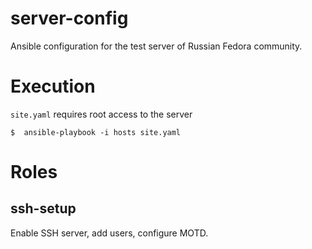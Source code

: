# server-config

Ansible configuration for the test server of Russian Fedora community.

# Execution

`site.yaml` requires root access to the server

```
$  ansible-playbook -i hosts site.yaml

```

# Roles

## ssh-setup

Enable SSH server, add users, configure MOTD.
